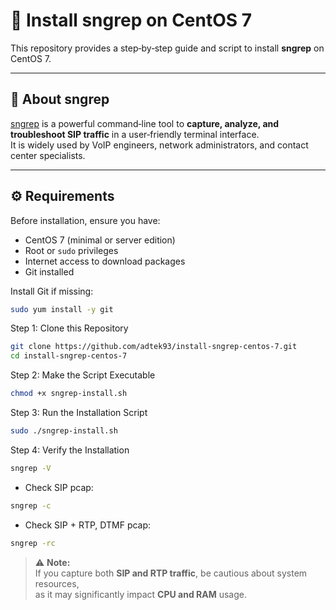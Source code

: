 # 📡 Install sngrep on CentOS 7

This repository provides a step‑by‑step guide and script to install **sngrep** on CentOS 7.

---

## 📖 About sngrep
[sngrep](https://github.com/irontec/sngrep) is a powerful command‑line tool to **capture, analyze, and troubleshoot SIP traffic** in a user‑friendly terminal interface.  
It is widely used by VoIP engineers, network administrators, and contact center specialists.

---

## ⚙️ Requirements

Before installation, ensure you have:

- CentOS 7 (minimal or server edition)  
- Root or `sudo` privileges  
- Internet access to download packages  
- Git installed  

Install Git if missing:
```bash
sudo yum install -y git
```
Step 1: Clone this Repository
```bash
git clone https://github.com/adtek93/install-sngrep-centos-7.git
cd install-sngrep-centos-7
```
Step 2: Make the Script Executable
```bash
chmod +x sngrep-install.sh
```
Step 3: Run the Installation Script
```bash
sudo ./sngrep-install.sh
```
Step 4: Verify the Installation
```bash
sngrep -V
```
- Check SIP pcap:
```bash
sngrep -c
```
- Check SIP + RTP, DTMF pcap:
```bash
sngrep -rc
```
> ⚠️ **Note:**  
> If you capture both **SIP and RTP traffic**, be cautious about system resources,  
> as it may significantly impact **CPU and RAM** usage.  

